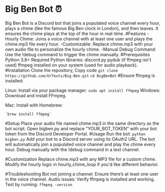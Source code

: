# Big Ben Bot ⏰
Big Ben Bot is a Discord bot that joins a populated voice channel every hour, plays a chime (like the famous Big Ben clock in London), and then leaves. It ensures the chime plays at the top of the hour in real-time.
#Features
  -Hourly Chime: Joins a voice channel with at least one user and plays the chime.mp3 file every hour.
  -Customizable: Replace chime.mp3 with your own audio file to personalize the hourly chime.
  -Manual Debug Command: Use the !debug command to trigger the chime manually.
#Prerequisites
  Python 3.8+
Required Python libraries:
  discord.py
  pydub (if ffmpeg isn't used)
  ffmpeg installed on your system (used for audio playback).
#Installation
  Clone the repository,
Copy code
  `git clone https://github.com/UrTexts/Big-Ben.git`
  `cd BigBenBot`
#Ensure ffmpeg is installed:

  Linux: Install via your package manager:
    `sudo apt install ffmpeg`
  Windows: Download and install FFmpeg.
  
  Mac: Install with Homebrew:

    `brew install ffmpeg`
#Setup
  Place your audio file named chime.mp3 in the same directory as the bot script.
  Open bigben.py and replace "YOUR_BOT_TOKEN" with your bot token from the Discord Developer Portal.
#Usage
  Run the bot:
  `python bigben.py`
  Add your bot to a Discord server using its OAuth2 URL.
  The bot will automatically join a populated voice channel and play the chime every hour.
  Debug manually with the !debug command in a text channel.

#Customization
  Replace chime.mp3 with any MP3 file for a custom chime.
  Modify the hourly logic in hourly_chime_loop if you'd like different behavior.

#Troubleshooting
  Bot not joining a channel: Ensure there’s at least one user in the voice channel.
  Audio issues: Verify ffmpeg is installed and working. Test by running:
    `ffmpeg -version`
